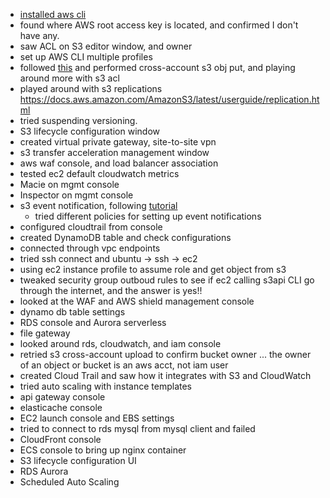 - [installed aws cli](https://docs.aws.amazon.com/cli/latest/userguide/install-cliv2-linux.html#cliv2-linux-install)
- found where AWS root access key is located, and confirmed I don't have any.
- saw ACL on S3 editor window, and owner
- set up AWS CLI multiple profiles
- followed [this](https://aws.amazon.com/premiumsupport/knowledge-center/cross-account-access-s3/) and performed cross-account s3 obj put, and playing around more with s3 acl
- played around with s3 replications https://docs.aws.amazon.com/AmazonS3/latest/userguide/replication.html
- tried suspending versioning.
- S3 lifecycle configuration window
- created virtual private gateway, site-to-site vpn
- s3 transfer acceleration management window
- aws waf console, and load balancer association
- tested ec2 default cloudwatch metrics
- Macie on mgmt console
- Inspector on mgmt console
- s3 event notification, following [tutorial](https://docs.aws.amazon.com/AmazonS3/latest/userguide/ways-to-add-notification-config-to-bucket.html)
  - tried different policies for setting up event notifications
- configured cloudtrail from console
- created DynamoDB table and check configurations
- connected through vpc endpoints
- tried ssh connect and ubuntu -> ssh -> ec2 
- using ec2 instance profile to assume role and get object from s3
- tweaked security group outboud rules to see if ec2 calling s3api CLI go through the internet, and the answer is yes!!
- looked at the WAF and AWS shield management console
- dynamo db table settings
- RDS console and Aurora serverless
- file gateway 
- looked around rds, cloudwatch, and iam console
- retried s3 cross-account upload to confirm bucket owner ... the owner of an object or bucket is an aws acct, not iam user
- created Cloud Trail and saw how it integrates with S3 and CloudWatch
- tried auto scaling with instance templates
- api gateway console
- elasticache console
- EC2 launch console and EBS settings
- tried to connect to rds mysql from mysql client and failed
- CloudFront console
- ECS console to bring up nginx container
- S3 lifecycle configuration UI
- RDS Aurora 
- Scheduled Auto Scaling

